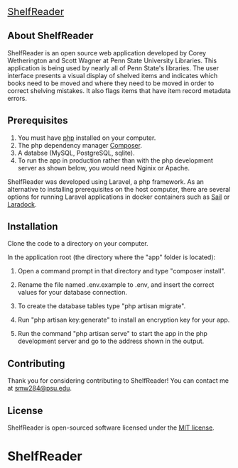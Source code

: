 <p style="font-size:22px;"><a href="https://shelfreader.com" target="_blank">ShelfReader</a></p>

## About ShelfReader

ShelfReader is an open source web application developed by Corey Wetherington and Scott Wagner at Penn State University Libraries. This application is being used by nearly all of Penn State's libraries. The user interface presents a visual display of shelved items and indicates which books need to be moved and where they need to be moved in order to correct shelving mistakes.  It also flags items that have item record metadata errors.


## Prerequisites

1. You must have <a href="https://php.net" target="_blank">php</a> installed on your computer.
2. The php dependency manager <a href="https://getcomposer.org/" target="_blank">Composer</a>.
3. A databse (MySQL, PostgreSQL, sqlite).
4. To run the app in production rather than with the php development server as shown below, you would need Nginix or Apache.

ShelfReader was developed using Laravel, a php framework. As an alternative to installing prerequisites on the host computer, there are several options for running Laravel applications in docker containers such as <a href="https://laravel.com/docs/8.x/sail" target="_blank">Sail</a> or <a href="https://laradock.io/" target="_blank">Laradock</a>.

## Installation

Clone the code to a directory on your computer. 

In the application root (the directory where the "app" folder is located):

1. Open a command prompt in that directory and type "composer install". 

2. Rename the file named .env.example to .env, and insert the correct values for your database connection.

3. To create the database tables type "php artisan migrate".

4. Run "php artisan key:generate" to install an encryption key for your app. 

5. Run the command "php artisan serve" to start the app in the php development server and go to the address shown in the output.


## Contributing

Thank you for considering contributing to ShelfReader! You can contact me at smw284@psu.edu.

## License

ShelfReader is open-sourced software licensed under the [MIT license](https://opensource.org/licenses/MIT).
# ShelfReader
